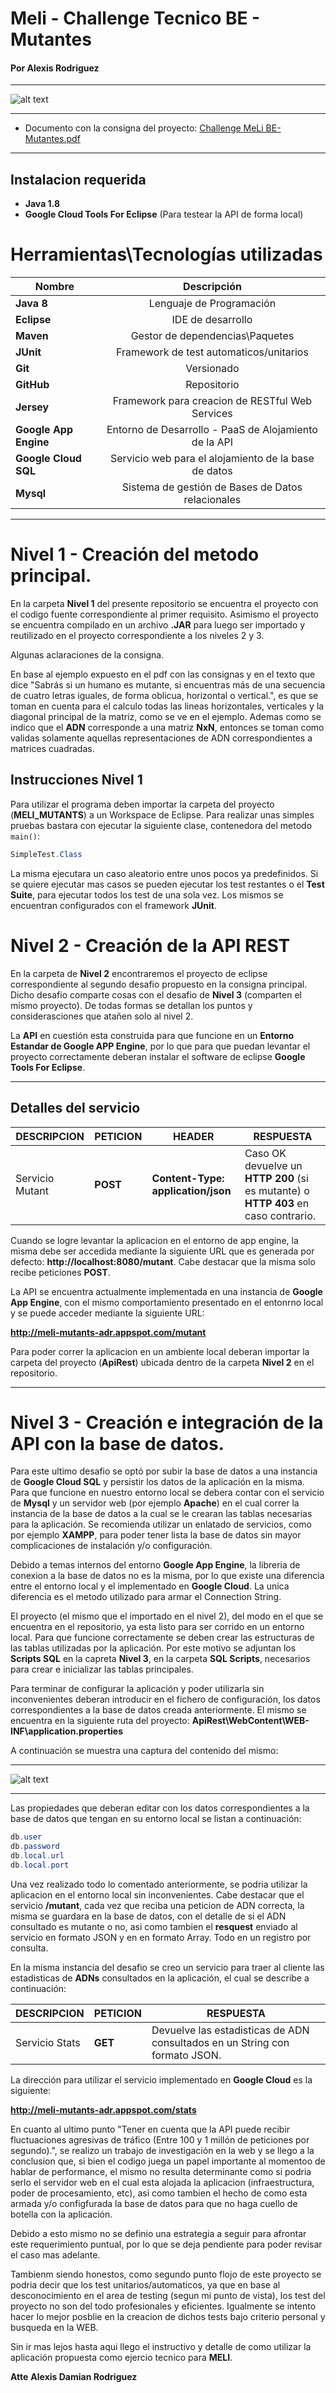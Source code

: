


# Meli - Challenge Tecnico BE - Mutantes
#### Por Alexis Rodriguez

*********
![alt text](https://github.com/alfatymajo/meli-mutants-adr/blob/master/xmen-portada.png "Portada Xmen")
*********

* Documento con la consigna del proyecto: [Challenge MeLi BE- Mutantes.pdf](https://github.com/alfatymajo/meli-mutants-adr/blob/master/Challenge%20MeLi%20BE-%20Mutantes.pdf)

*********

## Instalacion requerida

+ **Java 1.8**
+ **Google Cloud Tools For Eclipse** (Para testear la API de forma local)

# Herramientas\Tecnologías utilizadas

| Nombre        | Descripción   |
| ------------- |:-------------:|
| **Java 8**      | Lenguaje de Programación |
| **Eclipse**      | IDE de desarrollo      |
| **Maven** |  Gestor de dependencias\Paquetes      |
| **JUnit** | Framework de test automaticos/unitarios |
| **Git**      | Versionado      |
| **GitHub**      | Repositorio      |
| **Jersey**      | Framework para creacion de RESTful Web Services      |
| **Google App Engine**      | Entorno de Desarrollo - PaaS de Alojamiento de la API      |
| **Google Cloud SQL**      | Servicio web para el alojamiento de la base de datos      |
| **Mysql**      | Sistema de gestión de Bases de Datos relacionales     |

*********

# Nivel 1 - Creación del metodo principal.

En la carpeta **Nivel 1** del presente repositorio se encuentra el proyecto con el codigo fuente correspondiente al primer requisito. Asimismo el proyecto se encuentra compilado en un archivo **.JAR** para luego ser importado y reutilizado en el proyecto correspondiente a los niveles 2 y 3.

Algunas aclaraciones de la consigna.

En base al ejemplo expuesto en el pdf con las consignas y en el texto que dice "Sabrás si un humano es mutante, si encuentras más de una secuencia de cuatro letras iguales, de forma oblicua, horizontal o vertical.", es que se toman en cuenta para el calculo todas las lineas horizontales, verticales y la diagonal principal de la matriz, como se ve en el ejemplo. Ademas como se indico que el **ADN** corresponde a una matriz **NxN**, entonces se toman como validas solamente aquellas representaciones de ADN correspondientes a matrices cuadradas.

## Instrucciones Nivel 1

Para utilizar el programa deben importar la carpeta del proyecto (**MELI_MUTANTS**) a un Workspace de Eclipse. Para realizar unas simples pruebas bastara con ejecutar la siguiente clase, contenedora del metodo `main()`:

```java
SimpleTest.Class

```

La misma ejecutara un caso aleatorio entre unos pocos ya predefinidos. Si se quiere ejecutar mas casos se pueden ejecutar los test restantes o el **Test Suite**, para ejecutar todos los test de una sola vez. Los mismos se encuentran configurados con el framework **JUnit**.

# Nivel 2 - Creación de la API REST

En la carpeta de **Nivel 2** encontraremos el proyecto de eclipse correspondiente al segundo desafio propuesto en la consigna principal. Dicho desafio comparte cosas con el desafio de **Nivel 3** (comparten el mismo proyecto). De todas formas se detallan los puntos y considerasciones que atañen solo al nivel 2.

La **API** en cuestión esta construida para que funcione en un **Entorno Estandar de Google APP Engine**, por lo que para que puedan levantar el proyecto correctamente deberan instalar el software de eclipse **Google Tools For Eclipse**. 

*********

## Detalles del servicio

| DESCRIPCION  | PETICION  | HEADER  | RESPUESTA
| ------ | ------ | ------ | ------ |
| Servicio Mutant | **POST** | **Content-Type: application/json** | Caso OK devuelve un **HTTP 200** (si es mutante) o **HTTP 403** en caso contrario.

Cuando se logre levantar la aplicacion en el entorno de app engine, la misma debe ser accedida mediante la siguiente URL que es generada por defecto: **http://localhost:8080/mutant**. Cabe destacar que la misma solo recibe peticiones **POST**.

La API se encuentra actualmente implementada en una instancia de **Google App Engine**, con el mismo comportamiento presentado en el entonrno local y se puede acceder mediante la siguiente URL:

**http://meli-mutants-adr.appspot.com/mutant**

Para poder correr la aplicacion en un ambiente local deberan importar la carpeta del proyecto (**ApiRest**) ubicada dentro de la carpeta **Nivel 2** en el repositorio.

*********

# Nivel 3 - Creación e integración de la API con la base de datos.

Para este ultimo desafio se optó por subir la base de datos a una instancia de **Google Cloud SQL** y persistir los datos de la aplicación en la misma. Para que funcione en nuestro entorno local se debera contar con el servicio de **Mysql** y un servidor web (por ejemplo **Apache**) en el cual correr la instancia de la base de datos a la cual se le crearan las tablas necesarias para la aplicación. Se recomienda utilizar un enlatado de servicios, como por ejemplo **XAMPP**, para poder tener lista la base de datos sin mayor complicaciones de instalación y/o configuración.

Debido a temas internos del entorno **Google App Engine**, la libreria de conexion a la base de datos no es la misma, por lo que existe una diferencia entre el entorno local y el implementado en **Google Cloud**. La unica diferencia es el metodo utilizado para armar el Connection String.

El proyecto (el mismo que el importado en el nivel 2), del modo en el que se encuentra en el repositorio, ya esta listo para ser corrido en un entorno local. Para que funcione correctamente se deben crear las estructuras de las tablas utilizadas por la aplicación. Por este motivo se adjuntan los **Scripts SQL** en la capreta **Nivel 3**, en la carpeta **SQL Scripts**, necesarios para crear e inicializar las tablas principales.

Para terminar de configurar la aplicación y poder utilizarla sin inconvenientes deberan introducir en el fichero de configuración, los datos correspondientes a la base de datos creada anteriormente. El mismo se encuentra en la siguiente ruta del proyecto: **ApiRest\WebContent\WEB-INF\application.properties**

A continuación se muestra una captura del contenido del mismo:

*********

![alt text](https://github.com/alfatymajo/meli-mutants-adr/blob/master/Nivel%203/captura-app-properties.png "Captura App Properties")

*********

Las propiedades que deberan editar con los datos correspondientes a la base de datos que tengan en su entorno local se listan a continuación:

```java
db.user
db.password
db.local.url
db.local.port
```

Una vez realizado todo lo comentado anteriormente, se podria utilizar la aplicacion en el entorno local sin inconvenientes. Cabe destacar que el servicio **/mutant**, cada vez que reciba una peticion de ADN correcta, la misma se guardara en la base de datos, con el detalle de si el ADN consultado es mutante o no, asi como tambien el **resquest** enviado al servicio en formato JSON y en en formato Array. Todo en un registro por consulta.

En la misma instancia del desafio se creo un servicio para traer al cliente las estadisticas de **ADNs** consultados en la aplicación, el cual se describe a continuación:

| DESCRIPCION  | PETICION  | RESPUESTA
| ------ | ------ | ------ |
| Servicio Stats | **GET** | Devuelve las estadisticas de ADN consultados en un String con formato JSON.

La dirección para utilizar el servicio implementado en **Google Cloud** es la siguiente:

**http://meli-mutants-adr.appspot.com/stats**

En cuanto al ultimo punto "Tener en cuenta que la API puede recibir fluctuaciones agresivas de tráfico (Entre 100 y 1 millón de peticiones por segundo).", se realizo un trabajo de investigación en la web y se llego a la conclusion que, si bien el codigo juega un papel importante al momentoo de hablar de performance, el mismo no resulta determinante como si podria serlo el servidor web en el cual esta alojada la aplicacion (infraestructura, poder de procesamiento, etc), asi como tambien el hecho de como esta armada y/o configfurada la base de datos para que no haga cuello de botella con la aplicación.

Debido a esto mismo no se definio una estrategia a seguir para afrontar este requerimiento puntual, por lo que se deja pendiente para poder revisar el caso mas adelante.

Tambienm siendo honestos, como segundo punto flojo de este proyecto se podria decir que los test unitarios/automaticos, ya que en base al desconocimiento en el area de testing (segun mi punto de vista), los test del proyecto no son del todo profesionales y eficientes. Igualmente se intento hacer lo mejor posblie en la creacion de dichos tests bajo criterio personal y busqueda en la WEB.

Sin ir mas lejos hasta aqui llego el instructivo y detalle de como utilizar la aplicación propuesta como ejercio tecnico para **MELI**.

**Atte**
**Alexis Damian Rodriguez**